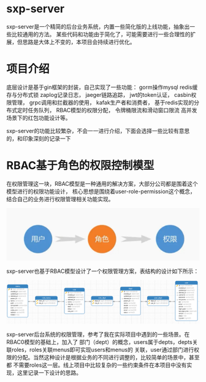 # sxp-server

sxp-server是一个精简的后台业务系统，内置一些简化版的上线功能，抽象出一些比较通用的方法。
某些代码和功能由于简化了，可能需要进行一些合理性的扩展，但思路是大体上不变的，本项目会持续进行优化。


# 项目介绍

底层设计是基于gin框架的封装，自己实现了一些功能：
gorm操作mysql
redis缓存与分布式锁
zaplog记录日志，
jaeger链路追踪，
jwt的token认证，
casbin权限管理，
grpc调用和拦截器的使用，
kafak生产者和消费者，
基于redis实现的分布式定时任务队列，
RBAC模型的权限分配，
令牌桶限流和滑动窗口限流
高并发场景下的红包功能设计等。

sxp-server的功能比较繁杂，不会一一进行介绍，下面会选择一些比较有意思的，和印象深刻的记录一下


# RBAC基于角色的权限控制模型

在权限管理这一块，RBAC模型是一种通用的解决方案，大部分公司都是围着这个模型进行的权限功能设计，
核心思想是围绕着user-role-permission这个概念，结合自己的业务进行权限管理相关功能实现。

![img_1.png](img_1.png)

sxp-server也基于RBAC模型设计了一个权限管理方案，表结构的设计如下所示：

![img_2.png](img_2.png)

sxp-server后台系统的权限管理，参考了我在实际项目中遇到的一些场景。在RBAC0模型的基础上，加入了
部门（dept）的概念，users属于depts，depts关联roles，roles关联menus即可实现users和menus的
关联，user通过部门进行权限的分配。当然这种设计是根据业务的不同进行调整的，比较简单的场景中，甚至都
不需要roles这一层。线上项目中比较复杂的一些约束条件在本项目中没有实现，这里记录一下设计的思路。


